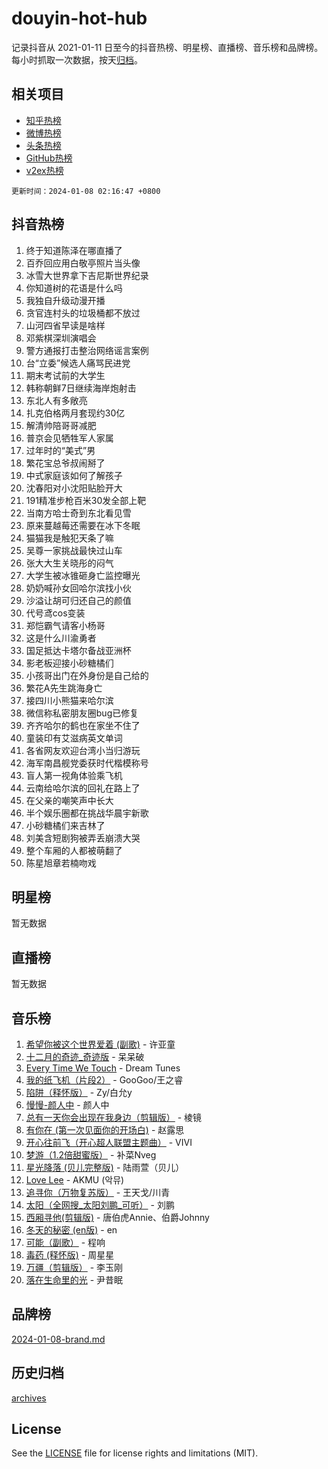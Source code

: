 # douyin-hot-hub

记录抖音从 2021-01-11 日至今的抖音热榜、明星榜、直播榜、音乐榜和品牌榜。每小时抓取一次数据，按天[归档](archives)。

## 相关项目

- [知乎热榜](https://github.com/lonnyzhang423/zhihu-hot-hub)
- [微博热榜](https://github.com/lonnyzhang423/weibo-hot-hub)
- [头条热榜](https://github.com/lonnyzhang423/toutiao-hot-hub)
- [GitHub热榜](https://github.com/lonnyzhang423/github-hot-hub)
- [v2ex热榜](https://github.com/lonnyzhang423/v2ex-hot-hub)


`更新时间：2024-01-08 02:16:47 +0800`

## 抖音热榜

1. 终于知道陈泽在哪直播了
1. 百乔回应用白敬亭照片当头像
1. 冰雪大世界拿下吉尼斯世界纪录
1. 你知道树的花语是什么吗
1. 我独自升级动漫开播
1. 贪官连村头的垃圾桶都不放过
1. 山河四省早读是啥样
1. 邓紫棋深圳演唱会
1. 警方通报打击整治网络谣言案例
1. 台“立委”候选人痛骂民进党
1. 期末考试前的大学生
1. 韩称朝鲜7日继续海岸炮射击
1. 东北人有多敞亮
1. 扎克伯格两月套现约30亿
1. 解清帅陪哥哥减肥
1. 普京会见牺牲军人家属
1. 过年时的“美式”男
1. 繁花宝总爷叔闹掰了
1. 中式家庭该如何了解孩子
1. 沈春阳对小沈阳贴脸开大
1. 191精准步枪百米30发全部上靶
1. 当南方哈士奇到东北看见雪
1. 原来蔓越莓还需要在冰下冬眠
1. 猫猫我是触犯天条了嘛
1. 吴尊一家挑战最快过山车
1. 张大大生关晓彤的闷气
1. 大学生被冰锥砸身亡监控曝光
1. 奶奶喊孙女回哈尔滨找小伙
1. 沙溢让胡可归还自己的颜值
1. 代号鸢cos变装
1. 郑恺霸气请客小杨哥
1. 这是什么川渝勇者
1. 国足抵达卡塔尔备战亚洲杯
1. 影老板迎接小砂糖橘们
1. 小孩哥出门在外身份是自己给的
1. 繁花A先生跳海身亡
1. 接四川小熊猫来哈尔滨
1. 微信称私密朋友圈bug已修复
1. 齐齐哈尔的鹤也在家坐不住了
1. 童装印有艾滋病英文单词
1. 各省网友欢迎台湾小当归游玩
1. 海军南昌舰党委获时代楷模称号
1. 盲人第一视角体验乘飞机
1. 云南给哈尔滨的回礼在路上了
1. 在父亲的嘲笑声中长大
1. 半个娱乐圈都在挑战华晨宇新歌
1. 小砂糖橘们来吉林了
1. 刘美含短剧狗被弄丢崩溃大哭
1. 整个车厢的人都被萌翻了
1. 陈星旭章若楠吻戏

## 明星榜

暂无数据

## 直播榜

暂无数据

## 音乐榜

1. [希望你被这个世界爱着 (副歌)](https://sf86-cdn-tos.douyinstatic.com/obj/tos-cn-ve-2774/oUHCmWQfZlE3QQBKBeD8rCFLpJzPgCpImhsxMt) - 许亚童
1. [十二月的奇迹_奇迹版](https://sf86-cdn-tos.douyinstatic.com/obj/tos-cn-ve-2774/oMslvA9FBzGMGHnyUuoiiUjtIAXfMz6tzwByW8) - 呆呆破
1. [Every Time We Touch](https://sf6-cdn-tos.douyinstatic.com/obj/tos-cn-ve-2774/ogN6lUKQeBBfEVhIOMikG1CcJjugxk1tztZyhP) - Dream Tunes
1. [我的纸飞机（片段2）](https://sf86-cdn-tos.douyinstatic.com/obj/tos-cn-ve-2774/oM2ZrKcg2CD5AeRB2gkeXOFB1IxAGJdZPazYHf) - GooGoo/王之睿
1. [陷阱（释怀版）](https://sf86-cdn-tos.douyinstatic.com/obj/tos-cn-ve-2774/oE8C21LeZrzKLDFfQYgMzx4GAIHageG5IzayY7) - Zy/白允y
1. [慢慢-颜人中](https://sf86-cdn-tos.douyinstatic.com/obj/tos-cn-ve-2774/ocjHNfBXdBxQNC8ZGAeoLMFTUgtBg8bkExunDC) - 颜人中
1. [总有一天你会出现在我身边（剪辑版）](https://sf3-cdn-tos.douyinstatic.com/obj/tos-cn-ve-2774/oMLsHwhWW7CYoAhoWB9EXUQIzNBsfAJxpAoxCU) - 棱镜
1. [有你在 (第一次见面你的开场白)](https://sf86-cdn-tos.douyinstatic.com/obj/tos-cn-ve-2774/oAthrQ3ClJBfI57uBoFEgNDYtNCZ0TSYQQfxQ0) - 赵露思
1. [开心往前飞（开心超人联盟主题曲）](https://sf86-cdn-tos.douyinstatic.com/obj/tos-cn-ve-2774/9d8fb7c82cf1421fb93a9fe925275e0a) - VIVI
1. [梦游（1.2倍甜蜜版）](https://sf6-cdn-tos.douyinstatic.com/obj/tos-cn-ve-2774/o4gyAUm8hwufoEABmwVIiQtHsFuGzAEEWtNMzo) - 补菜Nveg
1. [星光降落 (贝儿完整版)](https://sf86-cdn-tos.douyinstatic.com/obj/tos-cn-ve-2774/okwB9hAwyAtsFFkFBzAX1hOOfQuIoMNs0W2Mwr) - 陆雨萱（贝儿）
1. [Love Lee](https://sf86-cdn-tos.douyinstatic.com/obj/tos-cn-ve-2774/o05GbkJGbCBTdDnMtB0fwOYgkeZp23vrWQDQBS) - AKMU (악뮤)
1. [追寻你（万物复苏版）](https://sf86-cdn-tos.douyinstatic.com/obj/tos-cn-ve-2774/oYeAZJsbjIDit9APmBg8u6uDUQnHmoCf3gbo74) - 王天戈/川青
1. [太阳（全网搜_太阳刘鹏_可听）](https://sf6-cdn-tos.douyinstatic.com/obj/tos-cn-ve-2774/ogWbyIQnlBFImVbeDocRdCIYtBHlbJXgfZMvgz) - 刘鹏
1. [西厢寻他(剪辑版)](https://sf86-cdn-tos.douyinstatic.com/obj/tos-cn-ve-2774/oUsAVfAQKlRNxEv5qxvIB8o5qmIWUcXbzJKJhw) - 唐伯虎Annie、伯爵Johnny
1. [冬天的秘密 (en版)](https://sf6-cdn-tos.douyinstatic.com/obj/tos-cn-ve-2774/okIuMHDdzyf3FjGK4Lphe1vfHcQaPIHAg0Z4CR) - en
1. [可能（副歌）](https://sf3-cdn-tos.douyinstatic.com/obj/tos-cn-ve-2774/cde1731888894259b333569393c2fb51) - 程响
1. [毒药 (释怀版)](https://sf3-cdn-tos.douyinstatic.com/obj/tos-cn-ve-2774/oYILMEAzspdZBIzy4frJNB8ZHPHWAhiwowd4Ad) - 周星星
1. [万疆（剪辑版）](https://sf86-cdn-tos.douyinstatic.com/obj/tos-cn-ve-2774/ooG7oVgFlDTelKCjCsTTobQvbdtj1BBQXnfZd8) - 李玉刚
1. [落在生命里的光](https://sf6-cdn-tos.douyinstatic.com/obj/tos-cn-ve-2774/d9ffa8c090124ea58bb10df9b510c01d) - 尹昔眠

## 品牌榜

[2024-01-08-brand.md](archives/2024-01-08-brand.md)

## 历史归档

[archives](archives)

## License

See the [LICENSE](LICENSE) file for license rights and limitations (MIT).
